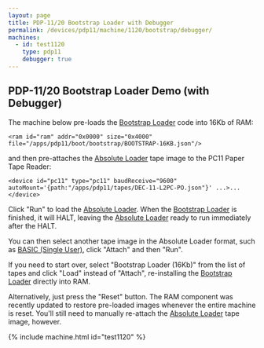 ```yaml
---
layout: page
title: PDP-11/20 Bootstrap Loader with Debugger
permalink: /devices/pdp11/machine/1120/bootstrap/debugger/
machines:
  - id: test1120
    type: pdp11
    debugger: true
---
```


PDP-11/20 Bootstrap Loader Demo (with Debugger)
-----------------------------------------------

The machine below pre-loads the [Bootstrap Loader](/apps/pdp11/boot/bootstrap/) code into 16Kb of RAM:

	<ram id="ram" addr="0x0000" size="0x4000" file="/apps/pdp11/boot/bootstrap/BOOTSTRAP-16KB.json"/>

and then pre-attaches the [Absolute Loader](/apps/pdp11/tapes/absloader/) tape image to the PC11 Paper Tape Reader:

	<device id="pc11" type="pc11" baudReceive="9600" autoMount='{path:"/apps/pdp11/tapes/DEC-11-L2PC-PO.json"}' ...>...</device>

Click "Run" to load the [Absolute Loader](/apps/pdp11/tapes/absloader/).
When the [Bootstrap Loader](/apps/pdp11/boot/bootstrap/) is finished, it will HALT,
leaving the [Absolute Loader](/apps/pdp11/tapes/absloader/) ready to run immediately after the HALT.

You can then select another tape image in the Absolute Loader format, such as [BASIC (Single User)](/apps/pdp11/tapes/basic/),
click "Attach" and then "Run".

If you need to start over, select "Bootstrap Loader (16Kb)" from the list of tapes and click "Load" instead of
"Attach", re-installing the [Bootstrap Loader](/apps/pdp11/boot/bootstrap/) directly into RAM.

Alternatively, just press the "Reset" button.  The RAM component was recently updated to restore pre-loaded images whenever
the entire machine is reset.  You'll still need to manually re-attach the [Absolute Loader](/apps/pdp11/tapes/absloader/)
tape image, however.

{% include machine.html id="test1120" %}
